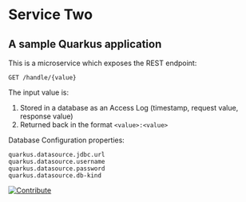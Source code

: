 # Service Two

## A sample Quarkus application

This is a microservice which exposes the REST endpoint:

`GET /handle/{value}`

The input value is:

1. Stored in a database as an Access Log (timestamp, request value, response value)
2. Returned back in the format `<value>:<value>`

Database Configuration properties:

`quarkus.datasource.jdbc.url`  
`quarkus.datasource.username`  
`quarkus.datasource.password`  
`quarkus.datasource.db-kind`  

[![Contribute](https://www.eclipse.org/che/contribute.svg)](https://devspaces.apps.rosa-zg8p2.z4w8.p1.openshiftapps.com/#https://github.com/shirodkar/service-two.git)
